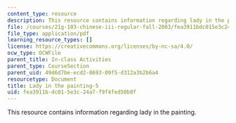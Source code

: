 ```yaml
---
content_type: resource
description: This resource contains information regarding lady in the painting.
file: /courses/21g-103-chinese-iii-regular-fall-2003/fea3911bdc015e3c24a7f9f4fed50b0f_MIT21G_103F03_painting5.pdf
file_type: application/pdf
learning_resource_types: []
license: https://creativecommons.org/licenses/by-nc-sa/4.0/
ocw_type: OCWFile
parent_title: In-class Activities
parent_type: CourseSection
parent_uid: 49d6d7be-ecd2-8693-09f5-d312a3b2b6a4
resourcetype: Document
title: Lady in the painting-5
uid: fea3911b-dc01-5e3c-24a7-f9f4fed50b0f
---
```

This resource contains information regarding lady in the painting.